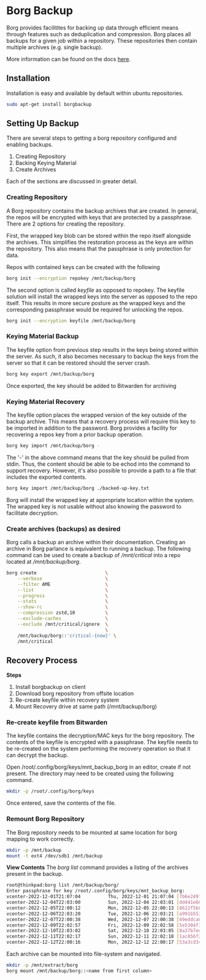 # Borg Backup

Borg provides facilitites for backing up data through efficient
means through features such as deduplication and compression. Borg
places all backups for a given job within a repository. These
repositories then contain multiple archives (e.g. single backup).

More information can be found on the docs [here](https://borgbackup.readthedocs.io/en/stable/).

## Installation

Installation is easy and available by default within ubuntu repositories.

```bash
sudo apt-get install borgbackup
```

## Setting Up Backup

There are several steps to getting a borg repository configured and enabling
backups.

1. Creating Repository
2. Backing Keying Material
3. Create Archives

Each of the sections are discussed in greater detail.

### Creating Repository

A Borg repository contains the backup archives that are created. In general,
the repos will be encrypted with keys that are protected by a passphrase. There
are 2 options for creating the repository.

First, the wrapped key blob can be stored within the repo itself alongside
the archives. This simplifies the restoration process as the keys are within
the repository. This also means that the passphrase is only protection for data.

Repos with contained keys can be created with the following

```bash
borg init --encryption repokey /mnt/backup/borg
```

The second option is called *keyfile* as opposed to repokey. The keyfile solution will
install the wrapped keys into the server as opposed to the repo itself.
This results in more secure posture as the wrapped keys and the
corresponding passphrase would be required for unlocking the repos.

```bash
borg init --encryption keyfile /mnt/backup/borg
```

### Keying Material Backup

The keyfile option from previous step results in the keys being stored within the server.
As such, it also becomes necessary to backup the keys from the server so that it can be
restored should the server crash.

```bash
borg key export /mnt/backup/borg
```

Once exported, the key should be added to Bitwarden for archiving

### Keying Material Recovery

The keyfile option places the wrapped version of the key outside of the backup archive. This
means that a recovery process will require this key to be imported in addition to the password.
Borg provides a facility for recovering a repos key from a prior backup operation.

```bash
borg key import /mnt/backup/borg -
```

The '-' in the above command means that the key should be pulled from stdin. Thus, the content
should be able to be echod into the command to support recovery. However, it's also possible to
provide a path to a file that includes the exported contents.

```bash
borg key import /mnt/backup/borg ./backed-up-key.txt
```

Borg will install the wrapped key at appropriate location within the system. The wrapped key
is not usable without also knowing the password to facilitate decryption.

### Create archives (backups) as desired

Borg calls a backup an archive within their documentation. Creating an archive
in Borg parlance is equivalent to running a backup. The following command
can be used to create a backup of */mnt/critical* into a repo located at
*/mnt/backup/borg*.

```bash
borg create                         \
    --verbose                       \
    --filter AME                    \
    --list                          \
    --progress                      \
    --stats                         \
    --show-rc                       \
    --compression zstd,10           \
    --exclude-caches                \
    --exclude /mnt/critical/ignore  \
                                    \
    /mnt/backup/borg::'critical-{now}' \
    /mnt/critical
```

## Recovery Process

**Steps**
1. Install borgbackup on client
2. Download borg repository from offsite location
3. Re-create keyfile within recovery system
4. Mount Recovery drive at same path (/mnt/backup/borg)

### Re-create keyfile from Bitwarden
The keyfile contains the decryption/MAC keys for the borg repository. The contents of the keyfile is encrypted
with a passphrase. The keyfile needs to be re-created on the system performing the recovery operation so that
it can decrypt the backup.

Open /root/.config/borg/keys/mnt_backup_borg in an editor, create if not present. The directory may need to be
created using the following command.

```bash
mkdir -p /root/.config/borg/keys
```

Once entered, save the contents of the file.

### Remount Borg Repository
The Borg repository needs to be mounted at same location for borg mapping to work correctly.

```bash
mkdir -p /mnt/backup
mount -t ext4 /dev/sdb1 /mnt/backup
```

**View Contents**
The *borg list* command provides a listing of the archives present in the backup.

```bash
root@thinkpad:borg list /mnt/backup/borg/
Enter passphrase for key /root/.config/borg/keys/mnt_backup_borg: 
vcenter-2022-12-01T21:07:04          Thu, 2022-12-01 21:07:04 [7b6e2497152015654c5b6aed44dbb81ed276b0218666969e74fc03fb2e81f0f4]
vcenter-2022-12-04T22:03:00          Sun, 2022-12-04 22:03:01 [dd441e60a28c58aa5e30fc2dec2345f00389b47626a378c33d25c53be52dbb74]
vcenter-2022-12-05T22:00:12          Mon, 2022-12-05 22:00:13 [8612f5b8a1f72176d492d1f7c78cd8db1a0b90bbb7eb41a796208e4f6a8dd432]
vcenter-2022-12-06T22:03:20          Tue, 2022-12-06 22:03:21 [a991b553e0ac8584e71297b4f284702a30c89d583f814362fe9fcbd89d97e5d8]
vcenter-2022-12-07T22:00:38          Wed, 2022-12-07 22:00:38 [49eddca0e4cd2b4c6c1f8096beb6a3f84e0220c6fdfc6a7a226eb1f3205d997d]
vcenter-2022-12-09T22:02:57          Fri, 2022-12-09 22:02:58 [5e5304f3f50a864729376b11d97b64d1d05b7846aa802c5de7b05ddfa8d7357a]
vcenter-2022-12-10T22:03:02          Sat, 2022-12-10 22:03:05 [8a37b7ed495dc42cc9cd7a6f867c3d03628a021c7b2807b34f877bbb0665bb7a]
vcenter-2022-12-11T22:02:17          Sun, 2022-12-11 22:02:18 [1ac856f2ba227912ac54b50b83a70129538c04a63e3c3ef9b63fbfb6a715d943]
vcenter-2022-12-12T22:00:16          Mon, 2022-12-12 22:00:17 [53a3cd34b5eaebe3716cd048b696125a077eba21ce239bf56be902d90f0b795b]
```
Each archive can be mounted into file-system and navigated.

```bash
mkdir -p /mnt/extract/borg
borg mount /mnt/backup/borg::<name from first column>
```